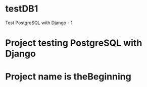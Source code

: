 # testDB1
Test PostgreSQL with Django - 1

# Project testing PostgreSQL with Django
# Project name is theBeginning
